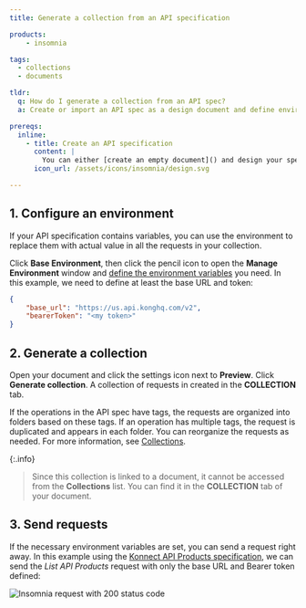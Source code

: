 ```yaml
---
title: Generate a collection from an API specification

products:
    - insomnia

tags:
  - collections
  - documents

tldr: 
  q: How do I generate a collection from an API spec?
  a: Create or import an API spec as a design document and define environment variables, then click settings icon and click **Generate collection**. Generating a collection from a document allows you to test your requests while still working on the design.

prereqs:
  inline:
    - title: Create an API specification
      content: |
        You can either [create an empty document]() and design your specification from scratch, or [import an existing specification](). This example uses the [Konnect API Products specification](https://docs.konghq.com/konnect/api/api-products/latest/).
      icon_url: /assets/icons/insomnia/design.svg

---
```


## 1. Configure an environment

If your API specification contains variables, you can use the environment to replace them with actual value in all the requests in your collection.

Click **Base Environment**, then click the pencil icon to open the **Manage Environment** window and [define the environment variables]() you need. In this example, we need to define at least the base URL and token:

```json
{
	"base_url": "https://us.api.konghq.com/v2",
	"bearerToken": "<my token>"
}
```

## 2. Generate a collection

Open your document and click the settings icon next to **Preview**. Click **Generate collection**. A collection of requests in created in the **COLLECTION** tab. 

If the operations in the API spec have tags, the requests are organized into folders based on these tags. If an operation has multiple tags, the request is duplicated and appears in each folder. You can reorganize the requests as needed. For more information, see [Collections]().

{:.info}
> Since this collection is linked to a document, it cannot be accessed from the **Collections** list. You can find it in the **COLLECTION** tab of your document.

## 3. Send requests

If the necessary environment variables are set, you can send a request right away. In this example using the [Konnect API Products specification](https://docs.konghq.com/konnect/api/api-products/latest/), we can send the *List API Products* request with only the base URL and Bearer token defined:

![Insomnia request with 200 status code](/assets/images/generate-collection-request.png)